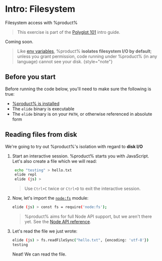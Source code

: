 # Intro: Filesystem

Filesystem access with %product%

> This exercise is part of the [Polyglot 101](Polyglot.md) intro guide.

Coming soon.

> Like [env variables](101-Environment.md), %product% **isolates filesystem I/O by default**; unless you grant
> permission, code running under %product% (in any language) cannot see your disk.
> {style="note"}

## Before you start

Before running the code below, you'll need to make sure the following is true:

- [%product% is installed](Installation.md)
- The `elide` binary is executable
- The `elide` binary is on your `PATH`, or otherwise referenced in absolute form

## Reading files from disk

We're going to try out %product%'s isolation with regard to **disk I/O**

1. Start an interactive session. %product% starts you with JavaScript. Let's also create a file which we will read:

   ```bash
    echo "testing" > hello.txt
    elide repl
    elide (js) >
   ```

   > Use `Ctrl+C` twice or `Ctrl+D` to exit the interactive session.

2. Now, let's import the [`node:fs`](https://nodejs.org/api/fs.html) module:

   ```bash
   elide (js) > const fs = require('node:fs');
   ```
   
   > %product% aims for full Node API support, but we aren't there yet. See the [Node API reference](Node-API.md).

3. Let's read the file we just wrote:
   
   ```bash
   elide (js) > fs.readFileSync("hello.txt", {encoding: 'utf-8'})
   testing
   ```

   Neat! We can read the file.

